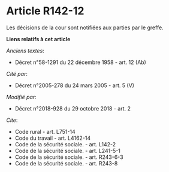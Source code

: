 # Article R142-12

Les décisions de la cour sont notifiées aux parties par le greffe.

**Liens relatifs à cet article**

_Anciens textes_:

  - Décret n°58-1291 du 22 décembre 1958 - art. 12 (Ab)

_Cité par_:

  - Décret n°2005-278 du 24 mars 2005 - art. 5 (V)

_Modifié par_:

  - Décret n°2018-928 du 29 octobre 2018 - art. 2

_Cite_:

  - Code rural - art. L751-14
  - Code du travail - art. L4162-14
  - Code de la sécurité sociale. - art. L142-2
  - Code de la sécurité sociale. - art. L241-5-1
  - Code de la sécurité sociale. - art. R243-6-3
  - Code de la sécurité sociale. - art. R243-8
